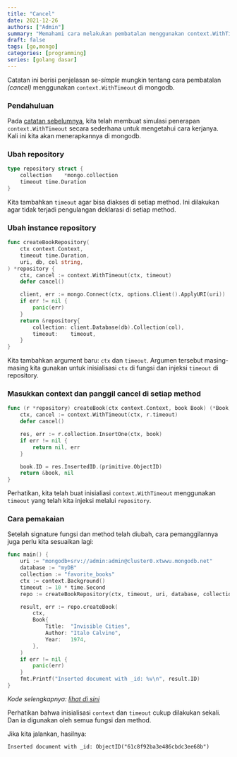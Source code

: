 ```yaml
---
title: "Cancel"
date: 2021-12-26
authors: ["Admin"]
summary: "Memahami cara melakukan pembatalan menggunakan context.WithTimeout di mongodb"
draft: false
tags: [go,mongo]
categories: [programming]
series: [golang dasar]
---
```


Catatan ini berisi penjelasan se-*simple* mungkin tentang cara pembatalan *(cancel)* menggunakan `context.WithTimeout` di mongodb.

### Pendahuluan

Pada [catatan sebelumnya](/posts/context/), kita telah membuat simulasi penerapan `context.WithTimeout` secara sederhana untuk mengetahui cara kerjanya. Kali ini kita akan menerapkannya di mongodb.

### Ubah repository
```go
type repository struct {
	collection    *mongo.collection
	timeout time.Duration
}
```
Kita tambahkan `timeout` agar bisa diakses di setiap method. Ini dilakukan agar tidak terjadi pengulangan deklarasi di setiap method.

### Ubah instance repository
```go
func createBookRepository(
	ctx context.Context,
	timeout time.Duration,
	uri, db, col string,
) *repository {
	ctx, cancel := context.WithTimeout(ctx, timeout)
	defer cancel()

	client, err := mongo.Connect(ctx, options.Client().ApplyURI(uri))
	if err != nil {
		panic(err)
	}
	return &repository{
		collection: client.Database(db).Collection(col),
		timeout:    timeout,
	}
}
```
Kita tambahkan argument baru: `ctx` dan `timeout`. Argumen tersebut masing-masing kita gunakan untuk inisialisasi `ctx`  di fungsi dan injeksi `timeout` di repository.

### Masukkan context dan panggil cancel di setiap method
```go
func (r *repository) createBook(ctx context.Context, book Book) (*Book, error) {
	ctx, cancel := context.WithTimeout(ctx, r.timeout)
	defer cancel()

	res, err := r.collection.InsertOne(ctx, book)
	if err != nil {
		return nil, err
	}

	book.ID = res.InsertedID.(primitive.ObjectID)
	return &book, nil
}
```
Perhatikan, kita telah buat inisialiasi `context.WithTimeout` menggunakan `timeout` yang telah kita injeksi melalui `repository`.

### Cara pemakaian
Setelah signature fungsi dan method telah diubah, cara pemanggilannya juga perlu kita sesuaikan lagi: 
```go
func main() {
	uri := "mongodb+srv://admin:admin@cluster0.xtwwu.mongodb.net"
	database := "myDB"
	collection := "favorite_books"
	ctx := context.Background()
	timeout := 10 * time.Second
	repo := createBookRepository(ctx, timeout, uri, database, collection)

	result, err := repo.createBook(
		ctx,
		Book{
			Title:  "Invisible Cities",
			Author: "Italo Calvino",
			Year:   1974,
		},
	)
	if err != nil {
		panic(err)
	}
	fmt.Printf("Inserted document with _id: %v\n", result.ID)
}
```
*Kode selengkapnya: [lihat di sini](https://github.com/fastrodev/praktikum-repository/blob/cancel/main.go)*

Perhatikan bahwa inisialisasi `context` dan `timeout` cukup dilakukan sekali. Dan ia digunakan oleh semua fungsi dan method.

Jika kita jalankan, hasilnya:
```
Inserted document with _id: ObjectID("61c8f92ba3e486cbdc3ee68b")
```